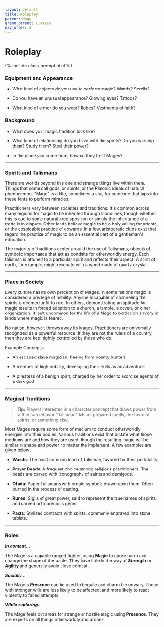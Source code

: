 ```yaml
---
layout: default
title: Roleplay
parent: Mage
grand_parent: Classes
nav_order: 2
---
```


# Roleplay

{% include class_prompt.html %}

### Equipment and Appearance

- What kind of objects do you use to perform magic? Wands? Scrolls?

- Do you have an unusual appearance? Glowing eyes? Tattoos?

- What kind of armor do you wear? Robes? Vestments of faith?

### Background

- What does your magic tradition look like?

- What kind of relationship do you have with the spirits? Do you worship them? Study them? Steal their power?

- In the place you come from, how do they treat Mages?

---

### Spirits and Talismans

There are worlds beyond this one and strange things live within them. Things that some call gods, or spirits, or the Platonic ideals of natural phenomenon. "Mage" is a title, sometimes a slur, for someone that taps into these fonts to perform miracles.

Practitioners vary between societies and traditions. It's common across many regions for magic to be inherited through bloodlines, though whether this is due to some natural predisposition or simply the inheritance of a trade is in dispute. Other lands believe magic to be a holy calling for priests, or the despicable practice of cowards. In a few, aristocratic clubs exist that regard the practice of magic to be an essential part of a gentleman's education.

The majority of traditions center around the use of Talismans, objects of symbolic importance that act as conduits for otherworldly energy. Each talisman is attuned to a particular spirit and reflects their aspect. A spirit of earth, for example, might resonate with a wand made of quartz crystal.

<!--
Unlike Alchemy, casting spells is rarely a matter of **<span style="color: {{ site.alchemist_color }}">Knowledge</span>**. There may be rituals and names to memorize, but **<span style="color: {{ site.mage_color }}">Magic</span>** is ultimately an expression of spirit and instinct. A Mage must have honed their inner selves to withstand currents of foreign energy and trained their bodies to redirect it. -->

<!-- One can usually tell a true Mage from a dabbler. Regular exposure to otherworldly influences leads to stigmata; strangely colored eyes, an odd ring to one's voice, or the gradual formation of sigils on skin. The more marked the practitioner, the more powerful, and often the less sane. These characteristics are often accompanied by a unique **<span style="color: {{ site.mage_color }}">Presence</span>**, a supernatural charisma with the capacity to enthrall those with weak wills. -->

---

### Place in Society

Every culture has its own perception of Mages. In some nations magic is considered a privilege of nobility. Anyone incapable of channeling the spirits is deemed unfit to rule. In others, demonstrating an aptitude for magic results in forced adoption to a church, a temple, a coven, or other organization. It isn't uncommon for the life of a Mage to border on slavery in lands where magic is feared.

No nation, however, throws away its Mages. Practitioners are universally recognized as a powerful resource. If they are not the rulers of a country, then they are kept tightly controlled by those who do.

Example Concepts:

- An escaped slave magician, fleeing from bounty hunters

- A member of high nobility, developing their skills as an adventurer

- A priestess of a benign spirit, charged by her order to exorcise agents of a dark god

---

### Magical Traditions

> **Tip:** Players interested in a character concept that draws power from within can reflavor "Talisman" kits as prepared spells, the favor of spirits, or something else.

Most Mages require some form of medium to conduct otherworldly energies into their bodies. Various traditions exist that dictate what those mediums are and how they are used, though the resulting magic will be similar in shape and power no matter the implement. A few examples are given below:

- **Wands**: The most common kind of Talisman, favored for their portability.

- **Prayer Beads**: A frequent choice among religious practitioners. The beads are carved with iconography of saints and demigods.

- **Ofuda**: Paper Talismans with ornate symbols drawn upon them. Often burned in the process of casting.

- **Runes**: Sigils of great power, said to represent the true names of spirits and carved onto precious gems.

- **Pacts**: Stylized contracts with spirits, commonly engraved into stone tablets.

---

### Roles

**_In combat..._**

The Mage is a capable ranged fighter, using **<span style="color: {{ site.mage_color }}">Magic</span>** to cause harm and change the shape of the battle.  They have little in the way of **<span style="color: {{ site.soldier_color }}">Strength</span>** or **<span style="color: {{ site.scoundrel_color }}">Agility</span>** and generally avoid close combat. 

**_Socially..._**

The Mage's **<span style="color: {{ site.mage_color }}">Presence</span>** can be used to beguile and charm the unwary. Those with stronger wills are less likely to be affected, and more likely to react violently to failed attempts. 

**_While exploring..._**

The Mage feels out areas for strange or hostile magic using **<span style="color: {{ site.mage_color }}">Presence</span>**. They are experts on all things otherworldly and arcane.
